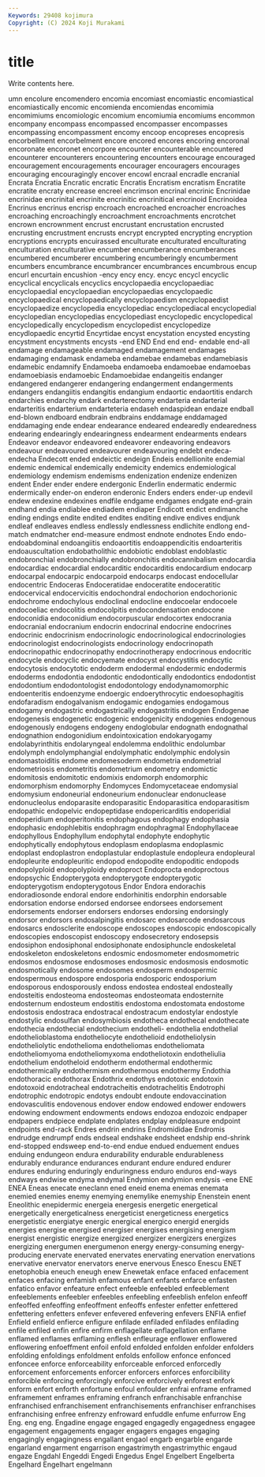```yaml
---
Keywords: 29408 kojimura
Copyright: (C) 2024 Koji Murakami
---
```


# title

Write contents here.



umn encolure encomendero encomia encomiast encomiastic encomiastical encomiastically encomic encomienda
encomiendas encomimia encomimiums encomiologic encomium encomiumia encomiums encommon encompany encompass
encompassed encompasser encompasses encompassing encompassment encomy encoop encopreses encopresis encorbellment
encorbelment encore encored encores encoring encoronal encoronate encoronet encorpore encounter
encounterable encountered encounterer encounterers encountering encounters encourage encouraged encouragement encouragements
encourager encouragers encourages encouraging encouragingly encover encowl encraal encradle encranial
Encrata Encratia Encratic encratic Encratis Encratism encratism Encratite encratite encraty
encrease encreel encrimson encrinal encrinic Encrinidae encrinidae encrinital encrinite encrinitic
encrinitical encrinoid Encrinoidea Encrinus encrinus encrisp encroach encroached encroacher encroaches
encroaching encroachingly encroachment encroachments encrotchet encrown encrownment encrust encrustant encrustation
encrusted encrusting encrustment encrusts encrypt encrypted encrypting encryption encryptions encrypts
encuirassed enculturate enculturated enculturating enculturation enculturative encumber encumberance encumberances encumbered
encumberer encumbering encumberingly encumberment encumbers encumbrance encumbrancer encumbrances encumbrous encup
encurl encurtain encushion -ency ency ency. encyc encycl encyclic encyclical
encyclicals encyclics encyclopaedia encyclopaediac encyclopaedial encyclopaedian encyclopaedias encyclopaedic encyclopaedical encyclopaedically
encyclopaedism encyclopaedist encyclopaedize encyclopedia encyclopediac encyclopediacal encyclopedial encyclopedian encyclopedias encyclopediast
encyclopedic encyclopedical encyclopedically encyclopedism encyclopedist encyclopedize encydlopaedic encyrtid Encyrtidae encyst
encystation encysted encysting encystment encystments encysts -end END End end
end- endable end-all endamage endamageable endamaged endamagement endamages endamaging endamask
endameba endamebae endamebas endamebiasis endamebic endamnify Endamoeba endamoeba endamoebae endamoebas
endamoebiasis endamoebic Endamoebidae endangeitis endanger endangered endangerer endangering endangerment endangerments
endangers endangiitis endangitis endangium endaortic endaortitis endarch endarchies endarchy endark
endarterectomy endarteria endarterial endarteritis endarterium endarteteria endaseh endaspidean endaze endball
end-blown endboard endbrain endbrains enddamage enddamaged enddamaging ende endear endearance
endeared endearedly endearedness endearing endearingly endearingness endearment endearments endears Endeavor
endeavor endeavored endeavorer endeavoring endeavors endeavour endeavoured endeavourer endeavouring endebt
endeca- endecha Endecott ended endeictic endeign Endeis endellionite endemial endemic
endemical endemically endemicity endemics endemiological endemiology endemism endemisms endenization endenize
endenizen endent Ender ender endere endergonic Enderlin endermatic endermic endermically
ender-on enderon enderonic Enders enders ender-up endevil endew endexine endexines
endfile endgame endgames endgate end-grain endhand endia endiablee endiadem endiaper
Endicott endict endimanche ending endings endite endited endites enditing endive
endives endjunk endleaf endleaves endless endlessly endlessness endlichite endlong end-match
endmatcher end-measure endmost endnote endnotes Endo endo- endoabdominal endoangiitis endoaortitis
endoappendicitis endoarteritis endoauscultation endobatholithic endobiotic endoblast endoblastic endobronchial endobronchially endobronchitis
endocannibalism endocardia endocardiac endocardial endocarditic endocarditis endocardium endocarp endocarpal endocarpic
endocarpoid endocarps endocast endocellular endocentric Endoceras Endoceratidae endoceratite endoceratitic endocervical
endocervicitis endochondral endochorion endochorionic endochrome endochylous endoclinal endocline endocoelar endocoele
endocoeliac endocolitis endocolpitis endocondensation endocone endoconidia endoconidium endocorpuscular endocortex endocrania
endocranial endocranium endocrin endocrinal endocrine endocrines endocrinic endocrinism endocrinologic endocrinological
endocrinologies endocrinologist endocrinologists endocrinology endocrinopath endocrinopathic endocrinopathy endocrinotherapy endocrinous endocritic
endocycle endocyclic endocyemate endocyst endocystitis endocytic endocytosis endocytotic endoderm endodermal
endodermic endodermis endoderms endodontia endodontic endodontically endodontics endodontist endodontium endodontologist
endodontology endodynamomorphic endoenteritis endoenzyme endoergic endoerythrocytic endoesophagitis endofaradism endogalvanism endogamic
endogamies endogamous endogamy endogastric endogastrically endogastritis endogen Endogenae endogenesis endogenetic
endogenic endogenicity endogenies endogenous endogenously endogens endogeny endoglobular endognath endognathal
endognathion endogonidium endointoxication endokaryogamy endolabyrinthitis endolaryngeal endolemma endolithic endolumbar endolymph
endolymphangial endolymphatic endolymphic endolysin endomastoiditis endome endomesoderm endometria endometrial endometriosis
endometritis endometrium endometry endomictic endomitosis endomitotic endomixis endomorph endomorphic endomorphism
endomorphy Endomyces Endomycetaceae endomysial endomysium endoneurial endoneurium endonuclear endonuclease endonucleolus
endoparasite endoparasitic Endoparasitica endoparasitism endopathic endopelvic endopeptidase endopericarditis endoperidial endoperidium
endoperitonitis endophagous endophagy endophasia endophasic endophlebitis endophragm endophragmal Endophyllaceae endophyllous
Endophyllum endophytal endophyte endophytic endophytically endophytous endoplasm endoplasma endoplasmic endoplast
endoplastron endoplastular endoplastule endopleura endopleural endopleurite endopleuritic endopod endopodite endopoditic
endopods endopolyploid endopolyploidy endoproct Endoprocta endoproctous endopsychic Endopterygota endopterygote endopterygotic
endopterygotism endopterygotous Endor Endora endorachis endoradiosonde endoral endore endorhinitis endorphin
endorsable endorsation endorse endorsed endorsee endorsees endorsement endorsements endorser endorsers
endorses endorsing endorsingly endorsor endorsors endosalpingitis endosarc endosarcode endosarcous endosarcs
endosclerite endoscope endoscopes endoscopic endoscopically endoscopies endoscopist endoscopy endosecretory endosepsis
endosiphon endosiphonal endosiphonate endosiphuncle endoskeletal endoskeleton endoskeletons endosmic endosmometer endosmometric
endosmos endosmose endosmoses endosmosic endosmosis endosmotic endosmotically endosome endosomes endosperm
endospermic endospermous endospore endosporia endosporic endosporium endosporous endosporously endoss endostea
endosteal endosteally endosteitis endosteoma endosteomas endosteomata endosternite endosternum endosteum endostitis
endostoma endostomata endostome endostosis endostraca endostracal endostracum endostylar endostyle endostylic
endosulfan endosymbiosis endotheca endothecal endothecate endothecia endothecial endothecium endotheli- endothelia
endothelial endothelioblastoma endotheliocyte endothelioid endotheliolysin endotheliolytic endothelioma endotheliomas endotheliomata endotheliomyoma
endotheliomyxoma endotheliotoxin endotheliulia endothelium endotheloid endotherm endothermal endothermic endothermically endothermism
endothermous endothermy Endothia endothoracic endothorax Endothrix endothys endotoxic endotoxin endotoxoid
endotracheal endotracheitis endotrachelitis Endotrophi endotrophic endotropic endotys endoubt endoute endovaccination
endovasculitis endovenous endover endow endowed endower endowers endowing endowment endowments
endows endozoa endozoic endpaper endpapers endpiece endplate endplates endplay endpleasure
endpoint endpoints end-rack Endres endrin endrins Endromididae Endromis endrudge endrumpf
ends endseal endshake endsheet endship end-shrink end-stopped endsweep end-to-end endue
endued enduement endues enduing endungeon endura endurability endurable endurableness endurably
endurance endurances endurant endure endured endurer endures enduring enduringly enduringness
enduro enduros end-ways endways endwise endyma endymal Endymion endymion endysis
-ene ENE ENEA Eneas enecate eneclann ened eneid enema enemas
enemata enemied enemies enemy enemying enemylike enemyship Enenstein enent Eneolithic
enepidermic energeia energesis energetic energetical energetically energeticalness energeticist energeticness energetics
energetistic energiatye energic energical energico energid energids energies energise energised
energiser energises energising energism energist energistic energize energized energizer energizers
energizes energizing energumen energumenon energy energy-consuming energy-producing enervate enervated enervates
enervating enervation enervations enervative enervator enervators enerve enervous Enesco Enescu
ENET enetophobia eneuch eneugh enew Enewetak enface enfaced enfacement enfaces
enfacing enfamish enfamous enfant enfants enfarce enfasten enfatico enfavor enfeature
enfect enfeeble enfeebled enfeeblement enfeeblements enfeebler enfeebles enfeebling enfeeblish enfelon
enfeoff enfeoffed enfeoffing enfeoffment enfeoffs enfester enfetter enfettered enfettering enfetters
enfever enfevered enfevering enfevers ENFIA enfief Enfield enfield enfierce enfigure
enfilade enfiladed enfilades enfilading enfile enfiled enfin enfire enfirm enflagellate
enflagellation enflame enflamed enflames enflaming enflesh enfleurage enflower enflowered enflowering
enfoeffment enfoil enfold enfolded enfolden enfolder enfolders enfolding enfoldings enfoldment
enfolds enfollow enfonce enfonced enfoncee enforce enforceability enforceable enforced enforcedly
enforcement enforcements enforcer enforcers enforces enforcibility enforcible enforcing enforcingly enforcive
enforcively enforest enfork enform enfort enforth enfortune enfoul enfoulder enfrai
enframe enframed enframement enframes enframing enfranch enfranchisable enfranchise enfranchised enfranchisement
enfranchisements enfranchiser enfranchises enfranchising enfree enfrenzy enfroward enfuddle enfume enfurrow
Eng Eng. eng eng. Engadine engage engaged engagedly engagedness engagee
engagement engagements engager engagers engages engaging engagingly engagingness engallant engaol
engarb engarble engarde engarland engarment engarrison engastrimyth engastrimythic engaud engaze
Engdahl Engeddi Engedi Engedus Engel Engelbert Engelberta Engelhard Engelhart engelmann
